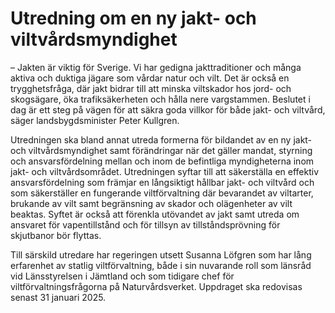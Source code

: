 # Utredning om en ny jakt- och viltvårdsmyndighet

– Jakten är viktig för Sverige. Vi har gedigna jakttraditioner och många aktiva och duktiga jägare som vårdar natur och vilt. Det är också en trygghetsfråga, där jakt bidrar till att minska viltskador hos jord- och skogsägare, öka trafiksäkerheten och hålla nere vargstammen. Beslutet i dag är ett steg på vägen för att säkra goda villkor för både jakt- och viltvård, säger landsbygdsminister Peter Kullgren.

Utredningen ska bland annat utreda formerna för bildandet av en ny jakt- och viltvårdsmyndighet samt förändringar när det gäller mandat, styrning och ansvarsfördelning mellan och inom de befintliga myndigheterna inom jakt- och viltvårdsområdet. Utredningen syftar till att säkerställa en effektiv ansvarsfördelning som främjar en långsiktigt hållbar jakt- och viltvård och som säkerställer en fungerande viltförvaltning där bevarandet av viltarter, brukande av vilt samt begränsning av skador och olägenheter av vilt beaktas. Syftet är också att förenkla utövandet av jakt samt utreda om ansvaret för vapentillstånd och för tillsyn av tillståndsprövning för skjutbanor bör flyttas.

Till särskild utredare har regeringen utsett Susanna Löfgren som har lång erfarenhet av statlig viltförvaltning, både i sin nuvarande roll som länsråd vid Länsstyrelsen i Jämtland och som tidigare chef för viltförvaltningsfrågorna på Naturvårdsverket. Uppdraget ska redovisas senast 31 januari 2025.

